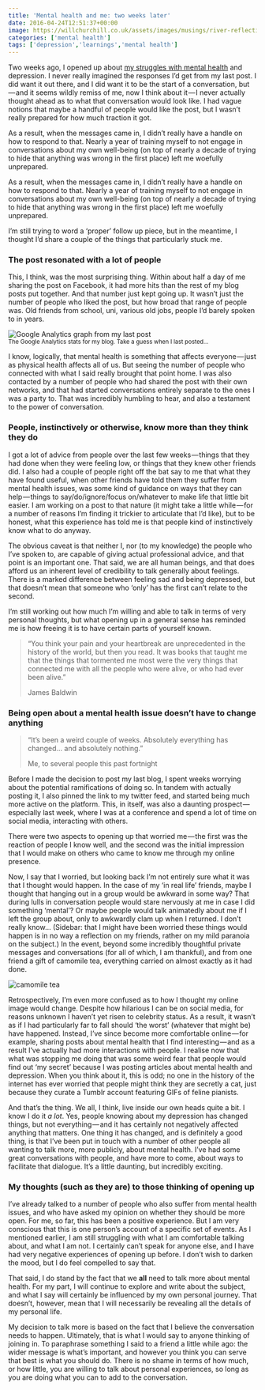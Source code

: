 ```yaml
---
title: 'Mental health and me: two weeks later'
date: 2016-04-24T12:51:37+00:00
image: https://willchurchill.co.uk/assets/images/musings/river-reflection.jpg
categories: ['mental health']
tags: ['depression','learnings','mental health']
---
```

Two weeks ago, I opened up about <a href="{{site.url}}/musings/mental-health-and-me/}" target="_blank" aria-label=" (opens in a new tab)">my struggles with mental health</a> and depression. I never really imagined the responses I’d get from my last post. I did want it out there, and I did want it to be the start of a conversation, but — and it seems wildly remiss of me, now I think about it — I never actually thought ahead as to what that conversation would look like. I had vague notions that maybe a handful of people would like the post, but I wasn’t really prepared for how much traction it got.

As a result, when the messages came in, I didn’t really have a handle on how to respond to that. Nearly a year of training myself to not engage in conversations about my own well-being (on top of nearly a decade of trying to hide that anything was wrong in the first place) left me woefully unprepared.

As a result, when the messages came in, I didn’t really have a handle on how to respond to that. Nearly a year of training myself to not engage in conversations about my own well-being (on top of nearly a decade of trying to hide that anything was wrong in the first place) left me woefully unprepared.

I’m still trying to word a ‘proper’ follow up piece, but in the meantime, I thought I’d share a couple of the things that particularly stuck me.

### The post resonated with a lot of people

This, I think, was the most surprising thing. Within about half a day of me sharing the post on Facebook, it had more hits than the rest of my blog posts put together. And that number just kept going up. It wasn’t just the number of people who liked the post, but how broad that range of people was. Old friends from school, uni, various old jobs, people I’d barely spoken to in years.

![Google Analytics graph from my last post]({{site.url}}/assets/images/musings/google-analytics-mham.png)
<br><small>The Google Analytics stats for my blog. Take a guess when I last posted...</small>

I know, logically, that mental health is something that affects everyone — just as physical health affects all of us. But seeing the number of people who connected with what I said really brought that point home. I was also contacted by a number of people who had shared the post with their own networks, and that had started conversations entirely separate to the ones I was a party to. That was incredibly humbling to hear, and also a testament to the power of conversation.

### People, instinctively or otherwise, know more than they think they do

I got a lot of advice from people over the last few weeks — things that they had done when they were feeling low, or things that they knew other friends did. I also had a couple of people right off the bat say to me that what they have found useful, when other friends have told them they suffer from mental health issues, was some kind of guidance on ways that they can help — things to say/do/ignore/focus on/whatever to make life that little bit easier. I am working on a post to that nature (it might take a little while — for a number of reasons I’m finding it trickier to articulate that I’d like), but to be honest, what this experience has told me is that people kind of instinctively know what to do anyway.

The obvious caveat is that neither I, nor (to my knowledge) the people who I’ve spoken to, are capable of giving actual professional advice, and that point is an important one. That said, we are all human beings, and that does afford us an inherent level of credibility to talk generally about feelings. There is a marked difference between feeling sad and being depressed, but that doesn’t mean that someone who ‘only’ has the first can’t relate to the second.

I’m still working out how much I’m willing and able to talk in terms of very personal thoughts, but what opening up in a general sense has reminded me is how freeing it is to have certain parts of yourself known.

> “You think your pain and your heartbreak are unprecedented in the history of the world, but then you read. It was books that taught me that the things that tormented me most were the very things that connected me with all the people who were alive, or who had ever been alive.”
>
> James Baldwin

### Being open about a mental health issue doesn’t have to change anything

> “It’s been a weird couple of weeks. Absolutely everything has changed… and absolutely nothing.”
>
> Me, to several people this past fortnight

Before I made the decision to post my last blog, I spent weeks worrying about the potential ramifications of doing so. In tandem with actually posting it, I also pinned the link to my twitter feed, and started being much more active on the platform. This, in itself, was also a daunting prospect — especially last week, where I was at a conference and spend a lot of time on social media, interacting with others.

There were two aspects to opening up that worried me — the first was the reaction of people I know well, and the second was the initial impression that I would make on others who came to know me through my online presence.

Now, I say that I worried, but looking back I’m not entirely sure what it was that I thought would happen. In the case of my ‘in real life’ friends, maybe I thought that hanging out in a group would be awkward in some way? That during lulls in conversation people would stare nervously at me in case I did something ‘mental’? Or maybe people would talk animatedly about me if I left the group about, only to awkwardly clam up when I returned. I don’t really know… (Sidebar: that I might have been worried these things would happen is in no way a reflection on my friends, rather on my mild paranoia on the subject.) In the event, beyond some incredibly thoughtful private messages and conversations (for all of which, I am thankful), and from one friend a gift of camomile tea, everything carried on almost exactly as it had done.

![camomile tea]({{site.url}}/assets/images/musings/camomile-tea.jpeg)

Retrospectively, I’m even more confused as to how I thought my online image would change. Despite how hilarious I can be on social media, for reasons unknown I haven’t yet risen to celebrity status. As a result, it wasn’t as if I had particularly far to fall should ‘the worst’ (whatever that might be) have happened. Instead, I’ve since become more comfortable online — for example, sharing posts about mental health that I find interesting — and as a result I’ve actually had more interactions with people. I realise now that what was stopping me doing that was some weird fear that people would find out ‘my secret’ because I was posting articles about mental health and depression. When you think about it, this is odd; no one in the history of the internet has ever worried that people might think they are secretly a cat, just because they curate a Tumblr account featuring GIFs of feline pianists.

And that’s the thing. We all, I think, live inside our own heads quite a bit. I know I do it _a lot_. Yes, people knowing about my depression has changed things, but not everything — and it has certainly not negatively affected anything that matters. One thing it has changed, and is definitely a good thing, is that I’ve been put in touch with a number of other people all wanting to talk more, more publicly, about mental health. I’ve had some great conversations with people, and have more to come, about ways to facilitate that dialogue. It’s a little daunting, but incredibly exciting.

### My thoughts (such as they are) to those thinking of opening up

I’ve already talked to a number of people who also suffer from mental health issues, and who have asked my opinion on whether they should be more open. For me, so far, this has been a positive experience. But I am very conscious that this is one person’s account of a specific set of events. As I mentioned earlier, I am still struggling with what I am comfortable talking about, and what I am not. I certainly can’t speak for anyone else, and I have had very negative experiences of opening up before. I don’t wish to darken the mood, but I do feel compelled to say that.

That said, I do stand by the fact that we **all** need to talk more about mental health. For my part, I will continue to explore and write about the subject, and what I say will certainly be influenced by my own personal journey. That doesn’t, however, mean that I will necessarily be revealing all the details of my personal life.

My decision to talk more is based on the fact that I believe the conversation needs to happen. Ultimately, that is what I would say to anyone thinking of joining in. To paraphrase something I said to a friend a little while ago: the wider message is what’s important, and however you think you can serve that best is what you should do. There is no shame in terms of how much, or how little, you are willing to talk about personal experiences, so long as you are doing what you can to add to the conversation.